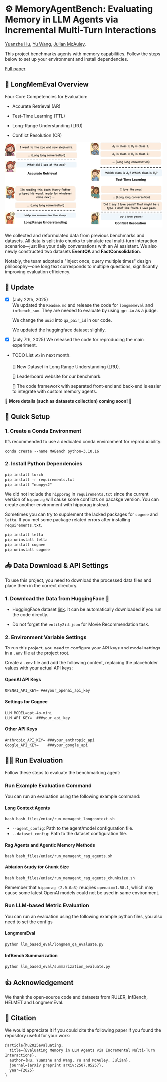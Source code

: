 # ⚙️ MemoryAgentBench: Evaluating Memory in LLM Agents via Incremental Multi-Turn Interactions

[Yuanzhe Hu](https://hust-ai-hyz.github.io), [Yu Wang](https://yuwang.us), [Julian McAuley](https://cseweb.ucsd.edu/~jmcauley/).

This project benchmarks agents with memory capabilities. Follow the steps below to set up your environment and install dependencies. 

[Full paper](https://arxiv.org/abs/2507.05257)


## 🧠 LongMemEval Overview

Four Core Competencies for Evaluation:
* Accurate Retrieval (AR)

* Test-Time Learning (TTL)

* Long-Range Understanding (LRU)

* Conflict Resolution (CR)


![Example Questions in MemoryAgentBench](assets/intro.png)

We collected and reformulated data from previous benchmarks and datasets. All data is split into chunks to simulate real multi-turn interaction scenarios—just like your daily conversations with an AI assistant. We also newly constructed two datasets **EventQA** and **FactConsolidation**.

Notably, the team adopted a "inject once, query multiple times" design philosophy—one long text corresponds to multiple questions, significantly improving evaluation efficiency.

## 🚧 Update

- [x] (July 22th, 2025)  
    We updated the ```Readme.md``` and release the code for ```longmemeval``` and ```infbench_sum```. They are needed to evaluate by using ```gpt-4o``` as a judge. 

    We change the ```uuid``` into ```qa_pair_id``` in our code.

    We updated the huggingface dataset slightly. 

- [x] (July 7th, 2025) 
    We released the code for reproducing the main experiment. 


- TODO List ✍️ in next month.
    
    [] New Dataset in Long Range Understanding (LRU). 

    [] Leaderboard website for our benchmark.

    [] The code framework with separated front-end and back-end is easier to integrate with custom memory agents.

**🌟 More details (such as datasets collection) coming soon! 🌟**


## 🚀 Quick Setup

### 1. Create a Conda Environment

It’s recommended to use a dedicated conda environment for reproducibility:
```
conda create --name MABench python=3.10.16
```

### 2. Install Python Dependencies

```
pip install torch
pip install -r requirements.txt
pip install "numpy<2"
```
We did not include the `hipporag` in `requirements.txt` since the current version of `hipporag` will cause some conflicts on pacakge version. You can create another environment with hipporag instead.  

Sometimes you can try to supplement the lacked packages for `cognee` and `letta`. If you met some package related errors after installing `requirements.txt`. 
```
pip install letta
pip uninstall letta   
pip install cognee
pip uninstall cognee
```

## 📥 Data Download & API Settings

To use this project, you need to download the processed data files and place them in the correct directory.

### 1. Download the Data from HuggingFace 🤗 

- HuggingFace dataset [link](https://huggingface.co/datasets/ai-hyz/MemoryAgentBench). It can be automatically downloaded if you run the code directly. 

- Do not forget the `entity2id.json` for Movie Recommendation task.


### 2. Environment Variable Settings

To run this project, you need to configure your API keys and model settings in a `.env` file at the project root.

Create a `.env` file and add the following content, replacing the placeholder values with your actual API keys:

#### OpenAI API Keys

```
OPENAI_API_KEY= ###your_openai_api_key
```

#### Settings for Cognee
```
LLM_MODEL=gpt-4o-mini
LLM_API_KEY=  ###your_api_key
```

#### Other API Keys
```
Anthropic_API_KEY= ###your_anthropic_api
Google_API_KEY=    ###your_google_api
```

## 🏃‍♂️ Run Evaluation

Follow these steps to evaluate the benchmarking agent:


### Run Example Evaluation Command

You can run an evaluation using the following example command:

#### Long Context Agents
```
bash bash_files/eniac/run_memagent_longcontext.sh
```
- `--agent_config`: Path to the agent/model configuration file.
- `--dataset_config`: Path to the dataset configuration file.

#### Rag Agents and Agentic Memory Methods

```
bash bash_files/eniac/run_memagent_rag_agents.sh
```
#### Ablation Study for Chunk Size
```
bash bash_files/eniac/run_memagent_rag_agents_chunksize.sh
```

Remember that `hipporag (2.0.0a3)` reuqires `openai==1.58.1`, which may cause some latest OpenAI models could not be used in same environment. 


### Run LLM-based Metric Evaluation 

You can run an evaluation using the following example python files, you also need to set the configs

#### LongmemEval

```
python llm_based_eval/longmem_qa_evaluate.py
```

#### InfBench Summarization 
```
python llm_based_eval/summarization_evaluate.py
```

## 👍 Acknowledgement 

We thank the open-source code and datasets from RULER, InfBench, HELMET and LongmemEval.

## 📝 Citation 

We would appreciate it if you could cite the following paper if you found the repository useful for your work:
```
@article{hu2025evaluating,
  title={Evaluating Memory in LLM Agents via Incremental Multi-Turn Interactions},
  author={Hu, Yuanzhe and Wang, Yu and McAuley, Julian},
  journal={arXiv preprint arXiv:2507.05257},
  year={2025}
}
```
